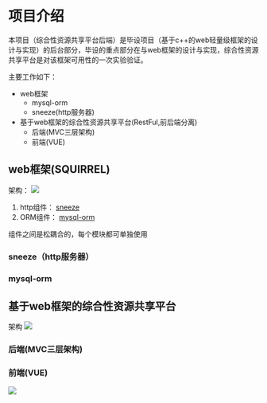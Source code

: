 # 项目介绍
本项目（综合性资源共享平台后端）是毕设项目（基于c++的web轻量级框架的设计与实现）的后台部分，毕设的重点部分在与web框架的设计与实现，综合性资源共享平台是对该框架可用性的一次实验验证。

主要工作如下：
- web框架
    - mysql-orm
    - sneeze(http服务器)
- 基于web框架的综合性资源共享平台(RestFul,前后端分离)
    - 后端(MVC三层架构)
    - 前端(VUE)
## web框架(SQUIRREL)
架构：
![](/home/fredia/CLionProjects/back-end-share/imag/squirrel.png)

1. http组件： [sneeze](https://github.com/fredia/sneeze)
2. ORM组件： [mysql-orm](https://github.com/fredia/mysql-orm)

组件之间是松耦合的，每个模块都可单独使用
### sneeze（http服务器）

### mysql-orm

## 基于web框架的综合性资源共享平台
架构
![](/home/fredia/CLionProjects/back-end-share/imag/all.png)
### 后端(MVC三层架构)

### 前端(VUE)
![](/home/fredia/CLionProjects/back-end-share/imag/vue_book.png)